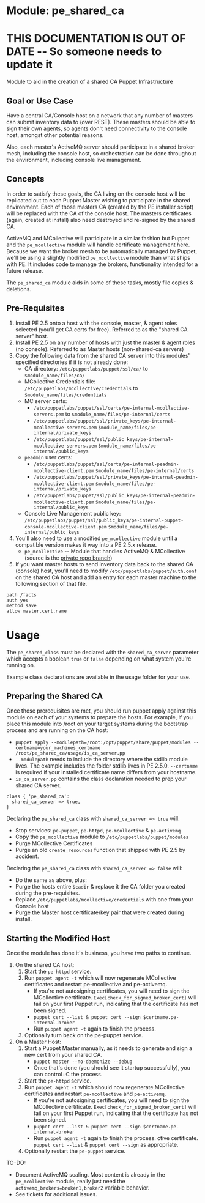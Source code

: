 Module: pe_shared_ca
=================

# THIS DOCUMENTATION IS OUT OF DATE -- So someone needs to update it

Module to aid in the creation of a shared CA Puppet Infrastructure

Goal or Use Case
----------------
Have a central CA/Console host on a network that any number of masters can submit inventory data to (over REST). These masters should be able to sign their own agents, so agents don't need connectivity to the console host, amongst other potential reasons.

Also, each master's ActiveMQ server should participate in a shared broker mesh, including the console host, so orchestration can be done throughout the environment, including console live management.


Concepts
--------
In order to satisfy these goals, the CA living on the console host will be replicated out to each Puppet Master wishing to participate in the shared environment. Each of those masters CA (created by the PE installer script) will be replaced with the CA of the console host. The masters certificates (again, created at install) also need destroyed and re-signed by the shared CA.

ActiveMQ and MCollective will participate in a similar fashion but Puppet and the `pe_mcollective` module will handle certificate management here. Because we want the broker mesh to be automatically managed by Puppet, we'll be using a slightly modified `pe_mcollective` module than what ships with PE. It includes code to manage the brokers, functionality intended for a future release.

The `pe_shared_ca` module aids in some of these tasks, mostly file copies & deletions.


Pre-Requisites
--------------

1. Install PE 2.5 onto a host with the console, master, & agent roles selected (you'll get CA certs for free). Referred to as the "shared CA server" host.
1. Install PE 2.5 on any number of hosts with just the master & agent roles (no console). Referred to as Master hosts (non-shared-ca servers)
1. Copy the following data from the shared CA server into this modules' specified directories if it is not already done:
    - CA directory: `/etc/puppetlabs/puppet/ssl/ca/` to `$module_name/files/ca/`
    - MCollective Credentials file: `/etc/puppetlabs/mcollective/credentials` to `$module_name/files/credentials`
    - MC server certs:
        - `/etc/puppetlabs/puppet/ssl/certs/pe-internal-mcollective-servers.pem` to `$module_name/files/pe-internal/certs`
        - `/etc/puppetlabs/puppet/ssl/private_keys/pe-internal-mcollective-servers.pem` `$module_name/files/pe-internal/private_keys`
        - `/etc/puppetlabs/puppet/ssl/public_keys/pe-internal-mcollective-servers.pem` `$module_name/files/pe-internal/public_keys`
    - `peadmin` user certs:
        - `/etc/puppetlabs/puppet/ssl/certs/pe-internal-peadmin-mcollective-client.pem` `$module_name/files/pe-internal/certs`
        - `/etc/puppetlabs/puppet/ssl/private_keys/pe-internal-peadmin-mcollective-client.pem` `$module_name/files/pe-internal/private_keys`
        - `/etc/puppetlabs/puppet/ssl/public_keys/pe-internal-peadmin-mcollective-client.pem` `$module_name/files/pe-internal/public_keys`
    - Console Live Management public key: `/etc/puppetlabs/puppet/ssl/public_keys/pe-internal-puppet-console-mcollective-client.pem` `$module_name/files/pe-internal/public_keys`
1. You'll also need to use a modified `pe_mcollective` module until a compatible version makes it way into a PE 2.5.x release.
    - `pe_mcollective` -- Module that handles ActiveMQ & MCollective (source is the [private repo branch](https://github.com/ody/puppetlabs-pe_mcollective/tree/ticket/master/xxxx_puppetca_support))
1. If you want master hosts to send inventory data back to the shared CA (console) host, you'll need to modify `/etc/puppetlabs/puppet/auth.conf` on the shared CA host and add an entry for each master machine to the following section of that file.

```
path /facts
auth yes
method save
allow master.cert.name
```

Usage
=====

The `pe_shared_class` must be declared with the `shared_ca_server` parameter which accepts a boolean `true` or `false` depending on what system you're running on.

Example class declarations are available in the usage folder for your use.

Preparing the Shared CA
-----------------------
Once those prerequisites are met, you should run puppet apply against this module on each of your systems to prepare the hosts. For example, if you place this module into /root on your target systems during the bootstrap process and are running on the CA host:

* `puppet apply --modulepath=/root:/opt/puppet/share/puppet/modules --certname=your_machines_certname /root/pe_shared_ca/usage/is_ca_server.pp`
* `--modulepath` needs to include the directory where the stdlib module lives. The example includes the folder stdlib lives in PE 2.5.0. `--certname` is required if your installed certificate name differs from your hostname.
* `is_ca_server.pp` contains the class declaration needed to prep your shared CA server.

```
class { 'pe_shared_ca':
  shared_ca_server => true,
}
```

Declaring the `pe_shared_ca` class with `shared_ca_server => true` will:

* Stop services: `pe-puppet`, `pe-httpd`, `pe-mcollective` & `pe-activemq`
* Copy the `pe_mcollective` module to `/etc/puppetlabs/puppet/modules`
* Purge MCollective Certificates
* Purge an old `create_resources` function that shipped with PE 2.5 by accident.

Declaring the `pe_shared_ca` class with `shared_ca_server => false` will:

* Do the same as above, plus:
* Purge the hosts entire `$cadir` & replace it the CA folder you created during the pre-requisites.
* Replace `/etc/puppetlabs/mcollective/credentials` with one from your Console host
* Purge the Master host certificate/key pair that were created during install.


Starting the Modified Host
-----------------------------
Once the module has done it's business, you have two paths to continue.


1. On the shared CA host:
    1. Start the `pe-httpd` service.
    1. Run `puppet agent -t` which will now regenerate MCollective certificates and restart pe-mcollective and pe-activemq.
        - If you're not autosigning certificates, you will need to sign the MCollective certificate. `Exec[check_for_signed_broker_cert]` will fail on your first Puppet run, indicating that the certificate has not been signed.
        - `puppet cert --list & puppet cert --sign $certname.pe-internal-broker`
        - Run `puppet agent -t` again to finish the process.
    1. Optionally turn back on the pe-puppet service.
1. On a Master Host:
    1. Start a Puppet Master manually, as it needs to generate and sign a new cert from your shared CA.
        -  `puppet master --no-daemonize --debug`
        -  Once that's done (you should see it startup successfully), you can control+C the process.
    1. Start the `pe-httpd` service.
    1. Run `puppet agent -t` which should now regenerate MCollective certificates and restart `pe-mcollective` and `pe-activemq`.
        - If you're not autosigning certificates, you will need to sign the MCollective certificate. `Exec[check_for_signed_broker_cert]` will fail on your first Puppet run, indicating that the certificate has not been signed.
        - `puppet cert --list & puppet cert --sign $certname.pe-internal-broker`
        - Run `puppet agent -t` again to finish the process.
    ctive certificate. `puppet cert --list` & `puppet cert --sign` as appropriate.
    1. Optionally restart the `pe-puppet` service.

TO-DO: 

* Document ActiveMQ scaling. Most content is already in the `pe_mcollective` module, really just need the `activemq_brokers=broker1,broker2` variable behavior.
* See tickets for additional issues.
